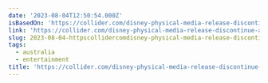 ```yaml
---
date: '2023-08-04T12:50:54.000Z'
isBasedOn: 'https://collider.com/disney-physical-media-release-discontinue-australia/'
link: 'https://collider.com/disney-physical-media-release-discontinue-australia/'
slug: 2023-08-04-httpscollidercomdisney-physical-media-release-discontinue-australia
tags:
  - australia
  - entertainment
title: 'https://collider.com/disney-physical-media-release-discontinue-australia/'
---
```


